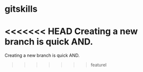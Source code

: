 # gitskills
<<<<<<< HEAD
Creating a new branch is quick AND.
=======
Creating a new branch is quick AND.
>>>>>>> featurel
